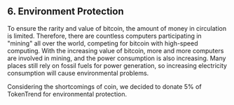 ## 6. Environment Protection

To ensure the rarity and value of bitcoin, the amount of money in circulation is limited. Therefore, there are countless computers participating in "mining" all over the world, competing for bitcoin with high-speed computing. With the increasing value of bitcoin, more and more computers are involved in mining, and the power consumption is also increasing. Many places still rely on fossil fuels for power generation, so increasing electricity consumption will cause environmental problems.


Considering the shortcomings of coin, we decided to donate 5% of TokenTrend for environmental protection.
